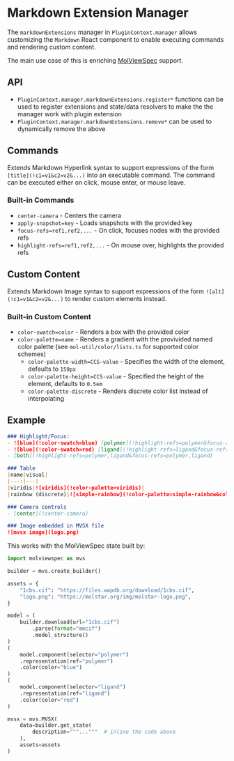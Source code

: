 # Markdown Extension Manager

The `markdownExtensions` manager in `PluginContext.manager` allows customizing
the `Markdown` React component to enable executing commands and rendering custom content.

The main use case of this is enriching [MolViewSpec](`https://molstar.org/mol-view-spec`) support.

## API

- `PluginContext.manager.markdownExtensions.register*` functions can be used to register extensions and state/data resolvers to make the the manager work with plugin extension
- `PluginContext.manager.markdownExtensions.remove*` can be used to dynamically remove the above

## Commands

Extends Markdown Hyperlink syntax to support expressions of the form `[title](!c1=v1&c2=v2&...)` into an executable command. The command can be executed either on click, mouse enter, or mouse leave.

### Built-in Commands

- `center-camera` - Centers the camera
- `apply-snapshot=key` - Loads snapshots with the provided key
- `focus-refs=ref1,ref2,...` - On click, focuses nodes with the provided refs
- `highlight-refs=ref1,ref2,...` - On mouse over, highlights the provided refs

## Custom Content

Extends Markdown Image syntax to support expressions of the form `![alt](!c1=v1&c2=v2&...)` to render custom elements instead.

### Built-in Custom Content

- `color-swatch=color` - Renders a box with the provided color
- `color-palette=name` - Renders a gradient with the provivided named color palette (see `mol-util/color/lists.ts` for supported color schemes)
  - `color-palette-width=CCS-value` - Specifies the width of the element, defaults to `150px`
  - `color-palette-height=CCS-value` - Specified the height of the element, defaults to `0.5em`
  - `color-palette-discrete` - Renders discrete color list instead of interpolating


## Example

```markdown
### Highlight/Focus:
- ![blue](!color-swatch=blue) [polymer](!highlight-refs=polymer&focus-refs=polymer)
- ![blue](!color-swatch=red) [ligand](!highlight-refs=ligand&focus-refs=ligand)
- [both](!highlight-refs=polymer,ligand&focus-refs=polymer,ligand)

### Table
|name|visual|
|---:|---|
|viridis|![viridis](!color-palette=viridis)|
|rainbow (discrete)|![simple-rainbow](!color-palette=simple-rainbow&color-palette-discrete)|

### Camera controls
- [center](!center-camera)

### Image embedded in MVSX file
![mvsx image](logo.png)
```

This works with the MolViewSpec state built by:

```py
import molviewspec as mvs

builder = mvs.create_builder()

assets = {
    "1cbs.cif": "https://files.wwpdb.org/download/1cbs.cif",
    "logo.png": "https://molstar.org/img/molstar-logo.png",
}

model = (
    builder.download(url="1cbs.cif")
        .parse(format="mmcif")
        .model_structure()
)
(
    model.component(selector="polymer")
    .representation(ref="polymer")
    .color(color="blue")
)
(
    model.component(selector="ligand")
    .representation(ref="ligand")
    .color(color="red")
)

mvsx = mvs.MVSX(
    data=builder.get_state(
        description="""..."""  # inline the code above
    ),
    assets=assets
)
```